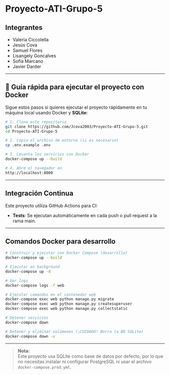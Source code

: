 # Proyecto-ATI-Grupo-5
## Integrantes
* Valeria Ciccolella
* Jesús Cova
* Samuel Flores
* Lisangely Goncalves
* Sofía Marcano
* Javier Darder

---

## 🚀 Guía rápida para ejecutar el proyecto con Docker

Sigue estos pasos si quieres ejecutar el proyecto rápidamente en tu máquina local usando Docker y **SQLite**:

```bash
# 1. Clona este repositorio
git clone https://github.com/Jcova2003/Proyecto-ATI-Grupo-5.git
cd Proyecto-ATI-Grupo-5

# 2. Copia el archivo de entorno (si es necesario)
cp .env.example .env

# 3. Levanta los servicios con Docker
docker-compose up --build

# 4. Abre el navegador en
http://localhost:8000
```

---

## Integración Continua

Este proyecto utiliza GitHub Actions para CI:

- **Tests**: Se ejecutan automáticamente en cada push o pull request a la rama main.

---

## Comandos Docker para desarrollo

```bash
# Construir y ejecutar con Docker Compose (desarrollo)
docker-compose up --build

# Ejecutar en background
docker-compose up -d

# Ver logs
docker-compose logs -f web

# Ejecutar comandos en el contenedor web
docker-compose exec web python manage.py migrate
docker-compose exec web python manage.py createsuperuser
docker-compose exec web python manage.py collectstatic

# Detener servicios
docker-compose down

# Detener y eliminar volúmenes (¡CUIDADO! Borra la BD SQLite)
docker-compose down -v
```

---

> **Nota:**  
> Este proyecto usa SQLite como base de datos por defecto, por lo que no necesitas instalar ni configurar PostgreSQL ni usar el archivo `docker-compose.prod.yml`.
